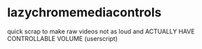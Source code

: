 # lazychromemediacontrols
quick scrap to make raw videos not as loud and ACTUALLY HAVE CONTROLLABLE VOLUME (userscript)
